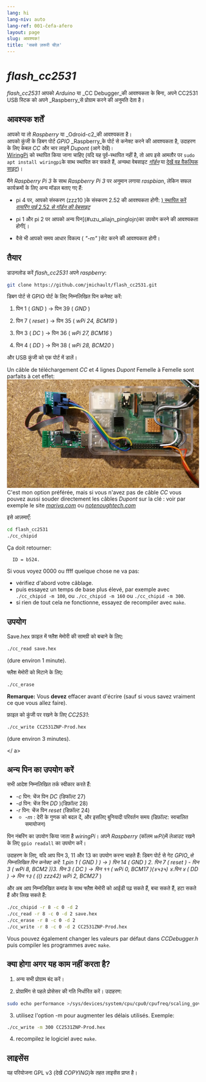 ```yaml
---
lang: hi
lang-niv: auto
lang-ref: 001-ĉefa-afero
layout: page
slug: आवश्यक!
title: 'सबसे ज़रूरी चीज़'
---
```


# _flash\_cc2531_
 _flash\_cc2531_ आपको _Arduino_ या _CC Debugger_की आवश्यकता के बिना, अपने CC2531 USB स्टिक को अपने _Raspberry_से प्रोग्राम करने की अनुमति देता है।

## आवश्यक शर्तें
आपको या तो _Raspberry_ या _Odroid-c2_की आवश्यकता है।  
आपको कुंजी के डिबग पोर्ट _GPIO_  _Raspberry_के पोर्ट से कनेक्ट करने की आवश्यकता है, उदाहरण के लिए केबल _CC_ और चार लाइनें _Dupont_ (आगे देखें)।   
[WiringPi](http://wiringpi.com/) को स्थापित किया जाना चाहिए (यदि यह पूर्व-स्थापित नहीं है, तो आप इसे आमतौर पर `sudo apt install wiringpi`के साथ स्थापित कर सकते हैं, अन्यथा वेबसाइट [ _गॉर्डन_](http://wiringpi.com/) या [देखें वह वैकल्पिक साइट](https://github.com/WiringPi/WiringPi))।  

मैंने _Raspberry Pi 3_ के साथ _Raspberry Pi 3_ पर अनुमान लगाया _raspbian_, लेकिन सफल कार्यक्रमों के लिए अन्य मॉडल बताए गए हैं:
* pi 4 पर, आपको संस्करण (zzz10 )के संस्करण 2.52 की आवश्यकता होगी:  [) स्थापित करें _वायरिंग पाई_ 2.52 _से गॉर्डन की वेबसाइट_](http://wiringpi.com/wiringpi-updated-to-2-52-for-the-raspberry-pi-4b/)  
* pi 1 और pi 2 पर आपको अन्य पिन](#uzu_aliajn_pinglojn)का उपयोग करने की आवश्यकता होगी[।  




* वैसे भी आपको समय आधार विकल्प ( _"-m"_ )सेट करने की आवश्यकता होगी।





## तैयार

डाउनलोड करें _flash\_cc2531_ अपने _raspberry_:
```bash
git clone https://github.com/jmichault/flash_cc2531.git
```
डिबग पोर्ट से GPIO पोर्ट के लिए निम्नलिखित पिन कनेक्ट करें:

1. पिन 1 ( _GND_ ) -> पिन 39 ( _GND_ )


2. पिन 7 ( _reset_ ) -> पिन 35 ( _wPi 24, BCM19_ )


3. पिन 3 ( _DC_ ) -> पिन 36 ( _wPi 27, BCM16_ )


4. पिन 4 ( _DD_ ) -> पिन 38 ( _wPi 28, BCM20_ )



और USB कुंजी को एक पोर्ट में डालें।

Un câble de téléchargement _CC_ et 4 lignes _Dupont_ Femelle à Femelle sont parfaits à cet effet:
![photo de la clé et de la _framboise_](https://github.com/jmichault/files/raw/master/Raspberry-CC2531.jpg)
C'est mon option préférée, mais si vous n'avez pas de câble _CC_ vous pouvez aussi souder directement les câbles _Dupont_ sur la clé : voir par exemple le site [ _mariva.com_](https://lemariva.com/blog/2019/08/zigbee-flashing-cc2531-using-raspberry-pi-without-cc-debugger) ou [ _notenoughtech.com_](https://notenoughtech.com/home-automation/flashing-cc2531-without-cc-debugger/)


इसे आज़माएँ:
```bash
cd flash_cc2531
./cc_chipid
```
Ça doit retourner:
```
  ID = b524.
```
Si vous voyez 0000 ou ffff quelque chose ne va pas:
* vérifiez d'abord votre câblage.
* puis essayez un temps de base plus élevé, par exemple avec `./cc_chipid -m 100`, ou `./cc_chipid -m 160` ou `./cc_chipid -m 300`.
* si rien de tout cela ne fonctionne, essayez de recompiler avec `make`.


## उपयोग
Save.hex फ़ाइल में फ्लैश मेमोरी की सामग्री को बचाने के लिए:
```bash
./cc_read save.hex
```
(dure environ 1 minute).

फ्लैश मेमोरी को मिटाने के लिए:
```bash
./cc_erase
```
**Remarque:** Vous **devez** effacer avant d'écrire (sauf si vous savez vraiment ce que vous allez faire).

फ़ाइल को कुंजी पर रखने के लिए _CC2531_:
```bash
./cc_write CC2531ZNP-Prod.hex
```
(dure environ 3 minutes).

<a id ="उपयोग_aliajn_पिन"></ a>
## अन्य पिन का उपयोग करें
सभी आदेश निम्नलिखित तर्क स्वीकार करते हैं:
* _-c_ पिन: चेंज पिन _DC_ (डिफॉल्ट 27)
* _-d_ पिन: चेंज पिन _DD_ )(डिफ़ॉल्ट 28)
* _-r_ पिन: चेंज पिन _reset_ (डिफ़ॉल्ट 24)
* * _-m_ : देरी के गुणक को बदल दें, और इसलिए बुनियादी परिवर्तन समय (डिफ़ॉल्ट: स्वचालित समायोजन)

पिन नंबरिंग का उपयोग किया जाता है _wiringPi_। अपने _Raspberry_ (कॉलम _wPi_)में लेआउट रखने के लिए `gpio readall` का उपयोग करें।

उदाहरण के लिए, यदि आप पिन 3, 11 और 13 का उपयोग करना चाहते हैं: 
डिबग पोर्ट से गेट _GPIO_से निम्नलिखित पिन कनेक्ट करें:
1.pin 1 ( _GND_ ) ) -> ) पिन 14 ( _GND_ )
2. पिन 7 ( _reset_ ) - पिन 3 ( _wPi 8, BCM2_ ))3. पिन 3 ( _DC_ ) -> पिन ११ ( _wPi 0, BCM17_ )(४५३५) ४.पिन ४ ( _DD_ ) -> पिन १३ ( (() zzz42) wPi 2, BCM27_ )

और अब आप निम्नलिखित कमांड के साथ फ्लैश मेमोरी को आईडी पढ़ सकते हैं, बचा सकते हैं, हटा सकते हैं और लिख सकते हैं:
```bash
./cc_chipid -r 8 -c 0 -d 2
./cc_read -r 8 -c 0 -d 2 save.hex
./cc_erase -r 8 -c 0 -d 2
./cc_write -r 8 -c 0 -d 2 CC2531ZNP-Prod.hex
```

Vous pouvez également changer les valeurs par défaut dans _CCDebugger.h_ puis compiler les programmes avec `make`.

## क्या होगा अगर यह काम नहीं करता है?

1. अन्य सभी प्रोग्राम बंद करें।


2. प्रोग्रामिंग से पहले प्रोसेसर की गति निर्धारित करें। उदाहरण:  


```bash
sudo echo performance >/sys/devices/system/cpu/cpu0/cpufreq/scaling_governor
```
3. utilisez l'option -m pour augmenter les délais utilisés. Exemple:  


```bash
./cc_write -m 300 CC2531ZNP-Prod.hex
```
4. recompilez le logiciel avec `make`.



## लाइसेंस

यह परियोजना GPL v3 (देखें _COPYING_)के तहत लाइसेंस प्राप्त है।

